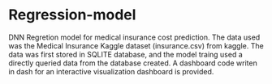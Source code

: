 # Regression-model
DNN Regretion model for medical insurance cost prediction.
The data used was the Medical Insurance Kaggle dataset (insurance.csv) from kaggle. The data was first stored in SQLITE database, and the model traing used a directly queried data from the database created. A dashboard code writen in dash for an interactive visualization dashboard is provided. 
